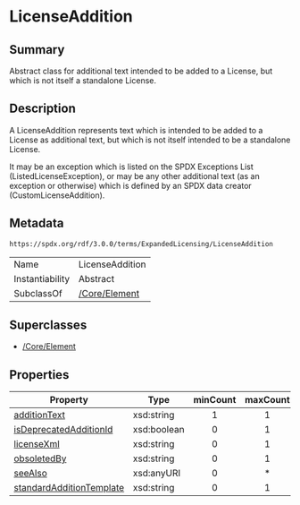 <!-- Automatically generated by spec-parser v2.1.0 on 2024-06-17T15:44:58.460830+00:00 -->
<!-- SPDX-License-Identifier: Community-Spec-1.0 -->

# LicenseAddition

## Summary

Abstract class for additional text intended to be added to a License, but
which is not itself a standalone License.


## Description

A LicenseAddition represents text which is intended to be added to a License
as additional text, but which is not itself intended to be a standalone
License.

It may be an exception which is listed on the SPDX Exceptions List
(ListedLicenseException), or may be any other additional text (as an exception
or otherwise) which is defined by an SPDX data creator (CustomLicenseAddition).


## Metadata

`https://spdx.org/rdf/3.0.0/terms/ExpandedLicensing/LicenseAddition`


| | |
|---|---|
| Name | LicenseAddition |
| Instantiability | Abstract |
| SubclassOf | [/Core/Element](../../Core/Classes/Element.md) |


## Superclasses

* [/Core/Element](../../Core/Classes/Element.md)




## Properties

| Property | Type | minCount | maxCount |
|---|---|:---:|:---:|
| [additionText](../Properties/additionText.md) | xsd:string | 1 | 1 |
| [isDeprecatedAdditionId](../Properties/isDeprecatedAdditionId.md) | xsd:boolean | 0 | 1 |
| [licenseXml](../Properties/licenseXml.md) | xsd:string | 0 | 1 |
| [obsoletedBy](../Properties/obsoletedBy.md) | xsd:string | 0 | 1 |
| [seeAlso](../Properties/seeAlso.md) | xsd:anyURI | 0 | * |
| [standardAdditionTemplate](../Properties/standardAdditionTemplate.md) | xsd:string | 0 | 1 |


